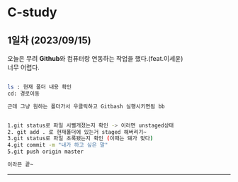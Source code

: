 # C-study

## 1일차  (2023/09/15)
오늘은 무려 **Github**와 컴퓨터랑 연동하는 작업을 했다.(feat.이세윤)  
너무 어렵다. 
```bash commit pull 하는법

ls : 현재 폴더 내용 확인
cd: 경로이동 

근데 그냥 원하는 폴더가서 우클릭하고 Gitbash 실행시키면됨 bb


1.git status로 파일 시뻘개졌는지 확인 -> 이러면 unstaged상태 
2. git add . 로 현재폴더에 있는거 staged 해버리기~
3.git status로 파일 초록됐는지 확인 (이때는 돼가 맞다) 
4.git commit -m "내가 하고 싶은 말"
5.git push origin master 

이라믄 끝~
```
***  

